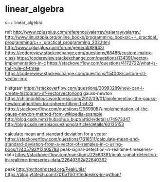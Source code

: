 # linear_algebra
c++ linear_algebra

ref:
http://www.cplusplus.com/reference/valarray/valarray/valarray/
http://www.linuxtopia.org/online_books/programming_books/c++_practical_programming/c++_practical_programming_202.html
http://www.cplusplus.com/forum/general/88943/
https://codereview.stackexchange.com/questions/68486/custom-matrix-class
https://codereview.stackexchange.com/questions/134391/vector-implementation-in-c
https://stackoverflow.com/questions/4172722/what-is-the-rule-of-three
https://codereview.stackexchange.com/questions/154008/custom-stl-vector-in-c


histgram
https://stackoverflow.com/questions/30993289/how-can-i-create-histogram-of-vectorvectorlong
gauss-newton
https://chionophilous.wordpress.com/2012/09/01/implementing-the-gauss-newton-algorithm-for-sphere-fitting-1-of-3/
https://stackoverflow.com/questions/29699057/implementation-of-the-gauss-newton-method-from-wikipedia-example
http://blog.csdn.net/zhubaohua_bupt/article/details/74973347
http://blog.csdn.net/piaoxuezhong/article/details/60135153

calculate mean and standard deviation for a vector
https://stackoverflow.com/questions/7616511/calculate-mean-and-standard-deviation-from-a-vector-of-samples-in-c-using-boos/12405793#12405793
peak-signal-detection-in-realtime-timeseries-data
https://stackoverflow.com/questions/22583391/peak-signal-detection-in-realtime-timeseries-data/22640362#22640362

peak
http://pythonhosted.org/PeakUtils/
https://blog.ytotech.com/2015/11/01/findpeaks-in-python/